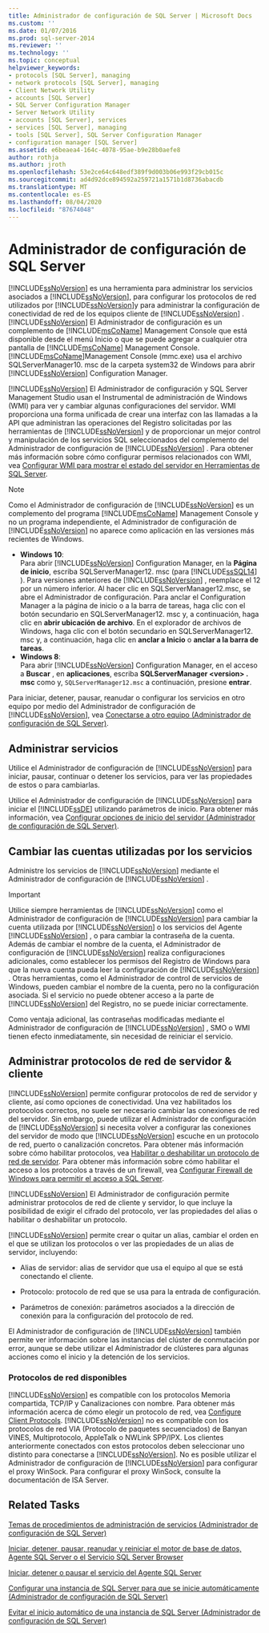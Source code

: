 ```yaml
---
title: Administrador de configuración de SQL Server | Microsoft Docs
ms.custom: ''
ms.date: 01/07/2016
ms.prod: sql-server-2014
ms.reviewer: ''
ms.technology: ''
ms.topic: conceptual
helpviewer_keywords:
- protocols [SQL Server], managing
- network protocols [SQL Server], managing
- Client Network Utility
- accounts [SQL Server]
- SQL Server Configuration Manager
- Server Network Utility
- accounts [SQL Server], services
- services [SQL Server], managing
- tools [SQL Server], SQL Server Configuration Manager
- configuration manager [SQL Server]
ms.assetid: e6beaea4-164c-4078-95ae-b9e28b0aefe8
author: rothja
ms.author: jroth
ms.openlocfilehash: 53e2ce64c648edf389f9d003b06e993f29cb015c
ms.sourcegitcommit: ad4d92dce894592a259721a1571b1d8736abacdb
ms.translationtype: MT
ms.contentlocale: es-ES
ms.lasthandoff: 08/04/2020
ms.locfileid: "87674048"
---
```

# <a name="sql-server-configuration-manager"></a>Administrador de configuración de SQL Server
  [!INCLUDE[ssNoVersion](../includes/ssnoversion-md.md)] es una herramienta para administrar los servicios asociados a [!INCLUDE[ssNoVersion](../includes/ssnoversion-md.md)], para configurar los protocolos de red utilizados por [!INCLUDE[ssNoVersion](../includes/ssnoversion-md.md)]y para administrar la configuración de conectividad de red de los equipos cliente de [!INCLUDE[ssNoVersion](../includes/ssnoversion-md.md)] . [!INCLUDE[ssNoVersion](../includes/ssnoversion-md.md)] El Administrador de configuración es un complemento de [!INCLUDE[msCoName](../includes/msconame-md.md)] Management Console que está disponible desde el menú Inicio o que se puede agregar a cualquier otra pantalla de [!INCLUDE[msCoName](../includes/msconame-md.md)] Management Console. [!INCLUDE[msCoName](../includes/msconame-md.md)]Management Console (mmc.exe) usa el archivo SQLServerManager10. msc de la carpeta system32 de Windows para abrir [!INCLUDE[ssNoVersion](../includes/ssnoversion-md.md)] Configuration Manager.  
  
 [!INCLUDE[ssNoVersion](../includes/ssnoversion-md.md)] El Administrador de configuración y SQL Server Management Studio usan el Instrumental de administración de Windows (WMI) para ver y cambiar algunas configuraciones del servidor. WMI proporciona una forma unificada de crear una interfaz con las llamadas a la API que administran las operaciones del Registro solicitadas por las herramientas de [!INCLUDE[ssNoVersion](../includes/ssnoversion-md.md)] y de proporcionar un mejor control y manipulación de los servicios SQL seleccionados del complemento del Administrador de configuración de [!INCLUDE[ssNoVersion](../includes/ssnoversion-md.md)] . Para obtener más información sobre cómo configurar permisos relacionados con WMI, vea [Configurar WMI para mostrar el estado del servidor en Herramientas de SQL Server](../ssms/configure-wmi-to-show-server-status-in-sql-server-tools.md).  
  
> [!NOTE]
>  Como el Administrador de configuración de [!INCLUDE[ssNoVersion](../includes/ssnoversion-md.md)] es un complemento del programa [!INCLUDE[msCoName](../includes/msconame-md.md)] Management Console y no un programa independiente, el Administrador de configuración de [!INCLUDE[ssNoVersion](../includes/ssnoversion-md.md)] no aparece como aplicación en las versiones más recientes de Windows.  
> 
>  -   **Windows 10**:  
>          Para abrir [!INCLUDE[ssNoVersion](../includes/ssnoversion-md.md)] Configuration Manager, en la **Página de inicio**, escriba SQLServerManager12. msc (para [!INCLUDE[ssSQL14](../includes/sssql14-md.md)] ). Para versiones anteriores de [!INCLUDE[ssNoVersion](../includes/ssnoversion-md.md)] , reemplace el 12 por un número inferior. Al hacer clic en SQLServerManager12.msc, se abre el Administrador de configuración. Para anclar el Configuration Manager a la página de inicio o a la barra de tareas, haga clic con el botón secundario en SQLServerManager12. msc y, a continuación, haga clic en **abrir ubicación de archivo**. En el explorador de archivos de Windows, haga clic con el botón secundario en SQLServerManager12. msc y, a continuación, haga clic en **anclar a Inicio** o **anclar a la barra de tareas**.  
> -   **Windows 8**:  
>          Para abrir [!INCLUDE[ssNoVersion](../includes/ssnoversion-md.md)] Configuration Manager, en el acceso a **Buscar** , en **aplicaciones**, escriba **SQLServerManager \<version> . msc** como y, `SQLServerManager12.msc` a continuación, presione **entrar**.  
  
 Para iniciar, detener, pausar, reanudar o configurar los servicios en otro equipo por medio del Administrador de configuración de [!INCLUDE[ssNoVersion](../includes/ssnoversion-md.md)], vea [Conectarse a otro equipo &#40;Administrador de configuración de SQL Server&#41;](../database-engine/configure-windows/scm-services-connect-to-another-computer.md).  
  
## <a name="managing-services"></a>Administrar servicios  
 Utilice el Administrador de configuración de [!INCLUDE[ssNoVersion](../includes/ssnoversion-md.md)] para iniciar, pausar, continuar o detener los servicios, para ver las propiedades de estos o para cambiarlas.  
  
 Utilice el Administrador de configuración de [!INCLUDE[ssNoVersion](../includes/ssnoversion-md.md)] para iniciar el [!INCLUDE[ssDE](../includes/ssde-md.md)] utilizando parámetros de inicio.  Para obtener más información, vea [Configurar opciones de inicio del servidor &#40;Administrador de configuración de SQL Server&#41;](../database-engine/configure-windows/scm-services-configure-server-startup-options.md).  
  
## <a name="changing-the-accounts-used-by-the-services"></a>Cambiar las cuentas utilizadas por los servicios  
 Administre los servicios de [!INCLUDE[ssNoVersion](../includes/ssnoversion-md.md)] mediante el Administrador de configuración de [!INCLUDE[ssNoVersion](../includes/ssnoversion-md.md)] .  
  
> [!IMPORTANT]  
>  Utilice siempre herramientas de [!INCLUDE[ssNoVersion](../includes/ssnoversion-md.md)] como el Administrador de configuración de [!INCLUDE[ssNoVersion](../includes/ssnoversion-md.md)] para cambiar la cuenta utilizada por [!INCLUDE[ssNoVersion](../includes/ssnoversion-md.md)] o los servicios del Agente [!INCLUDE[ssNoVersion](../includes/ssnoversion-md.md)] , o para cambiar la contraseña de la cuenta. Además de cambiar el nombre de la cuenta, el Administrador de configuración de [!INCLUDE[ssNoVersion](../includes/ssnoversion-md.md)] realiza configuraciones adicionales, como establecer los permisos del Registro de Windows para que la nueva cuenta pueda leer la configuración de [!INCLUDE[ssNoVersion](../includes/ssnoversion-md.md)] . Otras herramientas, como el Administrador de control de servicios de Windows, pueden cambiar el nombre de la cuenta, pero no la configuración asociada. Si el servicio no puede obtener acceso a la parte de [!INCLUDE[ssNoVersion](../includes/ssnoversion-md.md)] del Registro, no se puede iniciar correctamente.  
  
 Como ventaja adicional, las contraseñas modificadas mediante el Administrador de configuración de [!INCLUDE[ssNoVersion](../includes/ssnoversion-md.md)] , SMO o WMI tienen efecto inmediatamente, sin necesidad de reiniciar el servicio.  
  
## <a name="manage-server--client-network-protocols"></a>Administrar protocolos de red de servidor & cliente  
 [!INCLUDE[ssNoVersion](../includes/ssnoversion-md.md)] permite configurar protocolos de red de servidor y cliente, así como opciones de conectividad. Una vez habilitados los protocolos correctos, no suele ser necesario cambiar las conexiones de red del servidor. Sin embargo, puede utilizar el Administrador de configuración de [!INCLUDE[ssNoVersion](../includes/ssnoversion-md.md)] si necesita volver a configurar las conexiones del servidor de modo que [!INCLUDE[ssNoVersion](../includes/ssnoversion-md.md)] escuche en un protocolo de red, puerto o canalización concretos. Para obtener más información sobre cómo habilitar protocolos, vea [Habilitar o deshabilitar un protocolo de red de servidor](../database-engine/configure-windows/enable-or-disable-a-server-network-protocol.md). Para obtener más información sobre cómo habilitar el acceso a los protocolos a través de un firewall, vea [Configurar Firewall de Windows para permitir el acceso a SQL Server](../sql-server/install/configure-the-windows-firewall-to-allow-sql-server-access.md).  
  
 [!INCLUDE[ssNoVersion](../includes/ssnoversion-md.md)] El Administrador de configuración permite administrar protocolos de red de cliente y servidor, lo que incluye la posibilidad de exigir el cifrado del protocolo, ver las propiedades del alias o habilitar o deshabilitar un protocolo.  
  
 [!INCLUDE[ssNoVersion](../includes/ssnoversion-md.md)] permite crear o quitar un alias, cambiar el orden en el que se utilizan los protocolos o ver las propiedades de un alias de servidor, incluyendo:  
  
-   Alias de servidor: alias de servidor que usa el equipo al que se está conectando el cliente.  
  
-   Protocolo: protocolo de red que se usa para la entrada de configuración.  
  
-   Parámetros de conexión: parámetros asociados a la dirección de conexión para la configuración del protocolo de red.  
  
 El Administrador de configuración de [!INCLUDE[ssNoVersion](../includes/ssnoversion-md.md)] también permite ver información sobre las instancias del clúster de conmutación por error, aunque se debe utilizar el Administrador de clústeres para algunas acciones como el inicio y la detención de los servicios.  
  
### <a name="available-network-protocols"></a>Protocolos de red disponibles  
 [!INCLUDE[ssNoVersion](../includes/ssnoversion-md.md)] es compatible con los protocolos Memoria compartida, TCP/IP y Canalizaciones con nombre. Para obtener más información acerca de cómo elegir un protocolo de red, vea [Configure Client Protocols](../database-engine/configure-windows/configure-client-protocols.md). [!INCLUDE[ssNoVersion](../includes/ssnoversion-md.md)] no es compatible con los protocolos de red VIA (Protocolo de paquetes secuenciados) de Banyan VINES, Multiprotocolo, AppleTalk o NWLink SPP/IPX. Los clientes anteriormente conectados con estos protocolos deben seleccionar uno distinto para conectarse a [!INCLUDE[ssNoVersion](../includes/ssnoversion-md.md)]. No es posible utilizar el Administrador de configuración de [!INCLUDE[ssNoVersion](../includes/ssnoversion-md.md)] para configurar el proxy WinSock. Para configurar el proxy WinSock, consulte la documentación de ISA Server.  
  
## <a name="related-tasks"></a>Related Tasks  
 [Temas de procedimientos de administración de servicios &#40;Administrador de configuración de SQL Server&#41;](../database-engine/managing-services-how-to-topics-sql-server-configuration-manager.md)  
  
 [Iniciar, detener, pausar, reanudar y reiniciar el motor de base de datos, Agente SQL Server o el Servicio SQL Server Browser](../database-engine/configure-windows/start-stop-pause-resume-restart-sql-server-services.md)  
  
 [Iniciar, detener o pausar el servicio del Agente SQL Server](../ssms/agent/start-stop-or-pause-the-sql-server-agent-service.md)  
  
 [Configurar una instancia de SQL Server para que se inicie automáticamente &#40;Administrador de configuración de SQL Server&#41;](../database-engine/configure-windows/scm-services-set-an-instance-to-start-automatically.md)  
  
 [Evitar el inicio automático de una instancia de SQL Server &#40;Administrador de configuración de SQL Server&#41;](../database-engine/configure-windows/scm-services-prevent-automatic-startup-of-an-instance.md)  
  
  
